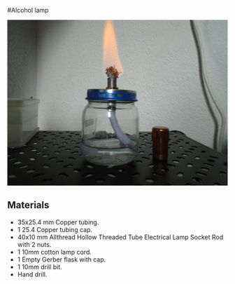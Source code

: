 #Alcohol lamp

![Alcohol lamp](https://raw.githubusercontent.com/nehenemilabs/DIY_Lab/master/Labware/Basics/Alcohol%20lamp/alcohol%20lamp.jpg)


## Materials
* 35x25.4 mm Copper tubing.
* 1 25.4 Copper tubing cap.
* 40x10 mm Allthread Hollow Threaded Tube Electrical Lamp Socket Rod with 2 nuts.
* 1 10mm cotton lamp cord.
* 1 Empty Gerber flask with cap.
* 1 10mm drill bit.
* Hand drill.



